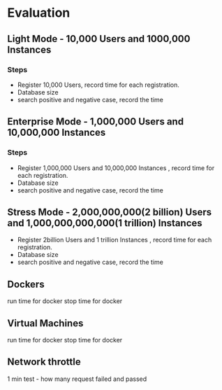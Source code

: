 # Evaluation

## Light Mode - 10,000 Users and 1000,000 Instances 

### Steps 
- Register 10,000 Users, record time for each registration.
- Database size
- search positive and negative case, record the time

## Enterprise Mode - 1,000,000 Users and 10,000,000 Instances 

### Steps 
- Register 1,000,000 Users and 10,000,000 Instances , record time for each registration.
- Database size
- search positive and negative case, record the time


## Stress Mode - 2,000,000,000(2 billion) Users and 1,000,000,000,000(1 trillion) Instances 
- Register 2billion Users and 1 trillion Instances , record time for each registration.
- Database size
- search positive and negative case, record the time


## Dockers
run time for docker 
stop time for docker

## Virtual Machines

run time for docker 
stop time for docker


## Network throttle

1 min test - how many request failed and passed



